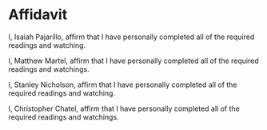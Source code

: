# Affidavit

I, Isaiah Pajarillo, affirm that I have personally completed all of the required readings and watching.

I, Matthew Martel, affirm that I have personally completed all of the required readings and watchings.

I, Stanley Nicholson, affirm that I have personally completed all of the required readings and watching.

I, Christopher Chatel, affirm that I have personally completed all of the required readings and watchings.
